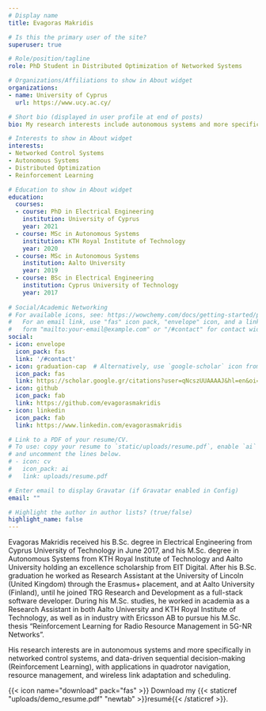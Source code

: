 ```yaml
---
# Display name
title: Evagoras Makridis

# Is this the primary user of the site?
superuser: true

# Role/position/tagline
role: PhD Student in Distributed Optimization of Networked Systems

# Organizations/Affiliations to show in About widget
organizations:
- name: University of Cyprus
  url: https://www.ucy.ac.cy/

# Short bio (displayed in user profile at end of posts)
bio: My research interests include autonomous systems and more specifically in networked control systems, and data-driven sequential decision-making (Reinforcement Learning), with applications in quadrotor navigation, resource management, and wireless link adaptation and scheduling.

# Interests to show in About widget
interests:
- Networked Control Systems
- Autonomous Systems
- Distributed Optimization
- Reinforcement Learning

# Education to show in About widget
education:
  courses:
  - course: PhD in Electrical Engineering
    institution: University of Cyprus
    year: 2021
  - course: MSc in Autonomous Systems
    institution: KTH Royal Institute of Technology
    year: 2020
  - course: MSc in Autonomous Systems
    institution: Aalto University
    year: 2019
  - course: BSc in Electrical Engineering
    institution: Cyprus University of Technology
    year: 2017
    
# Social/Academic Networking
# For available icons, see: https://wowchemy.com/docs/getting-started/page-builder/#icons
#   For an email link, use "fas" icon pack, "envelope" icon, and a link in the
#   form "mailto:your-email@example.com" or "/#contact" for contact widget.
social:
- icon: envelope
  icon_pack: fas
  link: '/#contact'
- icon: graduation-cap  # Alternatively, use `google-scholar` icon from `ai` icon pack
  icon_pack: fas
  link: https://scholar.google.gr/citations?user=qNcszUUAAAAJ&hl=en&oi=ao
- icon: github
  icon_pack: fab
  link: https://github.com/evagorasmakridis
- icon: linkedin
  icon_pack: fab
  link: https://www.linkedin.com/evagorasmakridis

# Link to a PDF of your resume/CV.
# To use: copy your resume to `static/uploads/resume.pdf`, enable `ai` icons in `params.toml`, 
# and uncomment the lines below.
# - icon: cv
#   icon_pack: ai
#   link: uploads/resume.pdf

# Enter email to display Gravatar (if Gravatar enabled in Config)
email: ""

# Highlight the author in author lists? (true/false)
highlight_name: false
---
```


Evagoras Makridis received his B.Sc. degree in Electrical Engineering from Cyprus University of Technology in June 2017, and his M.Sc. degree in Autonomous Systems from KTH Royal Institute of Technology and Aalto University holding an excellence scholarship from EIT Digital. After his B.Sc. graduation he worked as Research Assistant at the University of Lincoln (United Kingdom) through the Erasmus+ placement, and at Aalto University (Finland), until he joined TRG Research and Development as a full-stack software developer. During his M.Sc. studies, he worked in academia as a Research Assistant in both Aalto University and KTH Royal Institute of Technology, as well as in industry with Ericsson AB to pursue his M.Sc. thesis “Reinforcement Learning for Radio Resource Management in 5G-NR Networks”.

His research interests are in autonomous systems and more specifically in networked control systems, and data-driven sequential decision-making (Reinforcement Learning), with applications in quadrotor navigation, resource management, and wireless link adaptation and scheduling.

{{< icon name="download" pack="fas" >}} Download my {{< staticref "uploads/demo_resume.pdf" "newtab" >}}resumé{{< /staticref >}}.

